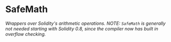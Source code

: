 # SafeMath

_Wrappers over Solidity&#39;s arithmetic operations. NOTE: `SafeMath` is generally not needed starting with Solidity 0.8, since the compiler now has built in overflow checking._
